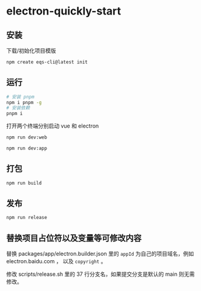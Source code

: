 # electron-quickly-start

## 安装

下载/初始化项目模版

```bash
npm create eqs-cli@latest init
```

## 运行

```bash
# 安装 pnpm
npm i pnpm -g
# 安装依赖
pnpm i
```

打开两个终端分别启动 vue 和 electron

```bash
npm run dev:web
```

```bash
npm run dev:app
```

## 打包

```bash
npm run build
```

## 发布

```bash
npm run release
```

## 替换项目占位符以及变量等可修改内容

替换 packages/app/electron.builder.json 里的 `appId` 为自己的项目域名，例如 electron.baidu.com ， 以及 `copyright` 。

修改 scripts/release.sh 里的 37 行分支名，如果提交分支是默认的 main 则无需修改。
